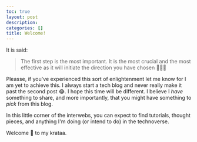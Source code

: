 ```yaml
---
toc: true
layout: post
description: 
categories: []
title: Welcome!
---
```


It is said:

>  The first step is the most important. It is the most crucial and the most effective as it will initiate the direction you have chosen 🧘🏿‍♀

Pleasse, if you've experienced this sort of enlightenment let me know for I am yet to achieve this. I always start a tech blog and never really make it past the second post 😂. I hope this time will be different. I believe I *have* something to share, and more importantly, that you might have something to *pick* from this blog. 

In this little corner of the interwebs, you can expect to find tutorials, thought pieces, and anything I'm doing (or intend to do) in the technoverse. 

Welcome 🤗 to my krataa.

